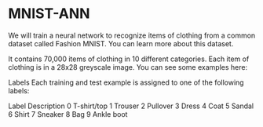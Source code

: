 # MNIST-ANN
We will train a neural network to recognize items of clothing from a common dataset called Fashion MNIST. You can learn more about this dataset.

It contains 70,000 items of clothing in 10 different categories. Each item of clothing is in a 28x28 greyscale image. You can see some examples here:

Labels
Each training and test example is assigned to one of the following labels:

Label	Description
0	T-shirt/top
1	Trouser
2	Pullover
3	Dress
4	Coat
5	Sandal
6	Shirt
7	Sneaker
8	Bag
9	Ankle boot

